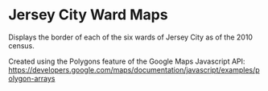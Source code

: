 # Jersey City Ward Maps

Displays the border of each of the six wards of Jersey City as of the 2010 census.

Created using the Polygons feature of the Google Maps Javascript API:
https://developers.google.com/maps/documentation/javascript/examples/polygon-arrays

